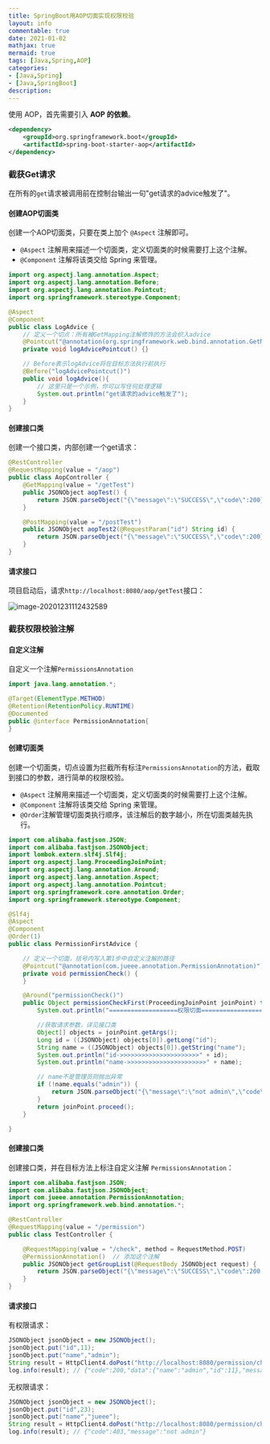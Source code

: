 ```yaml
---
title: SpringBoot用AOP切面实现权限校验
layout: info
commentable: true
date: 2021-01-02
mathjax: true
mermaid: true
tags: [Java,Spring,AOP]
categories: 
- [Java,Spring]
- [Java,SpringBoot]
description: 
---
```


使用 AOP，首先需要引入 **AOP 的依赖**。

```xml
<dependency>
    <groupId>org.springframework.boot</groupId>
    <artifactId>spring-boot-starter-aop</artifactId>
</dependency>
```

<!--more-->

### 截获Get请求

在所有的`get`请求被调用前在控制台输出一句"get请求的advice触发了"。

#### 创建AOP切面类

创建一个AOP切面类，只要在类上加个 `@Aspect` 注解即可。

- `@Aspect` 注解用来描述一个切面类，定义切面类的时候需要打上这个注解。
- `@Component` 注解将该类交给 Spring 来管理。

```java
import org.aspectj.lang.annotation.Aspect;
import org.aspectj.lang.annotation.Before;
import org.aspectj.lang.annotation.Pointcut;
import org.springframework.stereotype.Component;

@Aspect
@Component
public class LogAdvice {
    // 定义一个切点：所有被GetMapping注解修饰的方法会织入advice
    @Pointcut("@annotation(org.springframework.web.bind.annotation.GetMapping)")
    private void logAdvicePointcut() {}

    // Before表示logAdvice将在目标方法执行前执行
    @Before("logAdvicePointcut()")
    public void logAdvice(){
        // 这里只是一个示例，你可以写任何处理逻辑
        System.out.println("get请求的advice触发了");
    }
}
```

#### 创建接口类

创建一个接口类，内部创建一个get请求：

```java
@RestController
@RequestMapping(value = "/aop")
public class AopController {
    @GetMapping(value = "/getTest")
    public JSONObject aopTest() {
        return JSON.parseObject("{\"message\":\"SUCCESS\",\"code\":200}");
    }

    @PostMapping(value = "/postTest")
    public JSONObject aopTest2(@RequestParam("id") String id) {
        return JSON.parseObject("{\"message\":\"SUCCESS\",\"code\":200}");
    }
}
```

#### 请求接口

项目启动后，请求`http://localhost:8080/aop/getTest`接口：

![image-20201231112432589](/images/2021/01/image-20201231112432589.png)

### 截获权限校验注解

#### 自定义注解

自定义一个注解`PermissionsAnnotation`

```java
import java.lang.annotation.*;

@Target(ElementType.METHOD)
@Retention(RetentionPolicy.RUNTIME)
@Documented
public @interface PermissionAnnotation{
}
```

#### 创建切面类

创建一个切面类，切点设置为拦截所有标注`PermissionsAnnotation`的方法，截取到接口的参数，进行简单的权限校验。

- `@Aspect` 注解用来描述一个切面类，定义切面类的时候需要打上这个注解。
- `@Component` 注解将该类交给 Spring 来管理。
- `@Order`注解管理切面类执行顺序，该注解后的数字越小，所在切面类越先执行。

```java
import com.alibaba.fastjson.JSON;
import com.alibaba.fastjson.JSONObject;
import lombok.extern.slf4j.Slf4j;
import org.aspectj.lang.ProceedingJoinPoint;
import org.aspectj.lang.annotation.Around;
import org.aspectj.lang.annotation.Aspect;
import org.aspectj.lang.annotation.Pointcut;
import org.springframework.core.annotation.Order;
import org.springframework.stereotype.Component;

@Slf4j
@Aspect
@Component
@Order(1)
public class PermissionFirstAdvice {

    // 定义一个切面，括号内写入第1步中自定义注解的路径
    @Pointcut("@annotation(com.jueee.annotation.PermissionAnnotation)")
    private void permissionCheck() {
    }

    @Around("permissionCheck()")
    public Object permissionCheckFirst(ProceedingJoinPoint joinPoint) throws Throwable {
        System.out.println("===================权限切面===================：" + System.currentTimeMillis());

        //获取请求参数，详见接口类
        Object[] objects = joinPoint.getArgs();
        Long id = ((JSONObject) objects[0]).getLong("id");
        String name = ((JSONObject) objects[0]).getString("name");
        System.out.println("id->>>>>>>>>>>>>>>>>>>>>>" + id);
        System.out.println("name->>>>>>>>>>>>>>>>>>>>>>" + name);

        // name不是管理员则抛出异常
        if (!name.equals("admin")) {
            return JSON.parseObject("{\"message\":\"not admin\",\"code\":403}");
        }
        return joinPoint.proceed();
    }

}
```

#### 创建接口类

创建接口类，并在目标方法上标注自定义注解 `PermissionsAnnotation`：

```java
import com.alibaba.fastjson.JSON;
import com.alibaba.fastjson.JSONObject;
import com.jueee.annotation.PermissionAnnotation;
import org.springframework.web.bind.annotation.*;

@RestController
@RequestMapping(value = "/permission")
public class TestController {

    @RequestMapping(value = "/check", method = RequestMethod.POST)
    @PermissionAnnotation()  // 添加这个注解
    public JSONObject getGroupList(@RequestBody JSONObject request) {
        return JSON.parseObject("{\"message\":\"SUCCESS\",\"code\":200,\"data\":" + request + "}");
    }
}
```

#### 请求接口

有权限请求：

```java
JSONObject jsonObject = new JSONObject();
jsonObject.put("id",11);
jsonObject.put("name","admin");
String result = HttpClient4.doPost("http://localhost:8080/permission/check",jsonObject.toString());
log.info(result); // {"code":200,"data":{"name":"admin","id":11},"message":"SUCCESS"}
```

无权限请求：

```java
JSONObject jsonObject = new JSONObject();
jsonObject.put("id",23);
jsonObject.put("name","jueee");
String result = HttpClient4.doPost("http://localhost:8080/permission/check",jsonObject.toString());
log.info(result); // {"code":403,"message":"not admin"}
```

